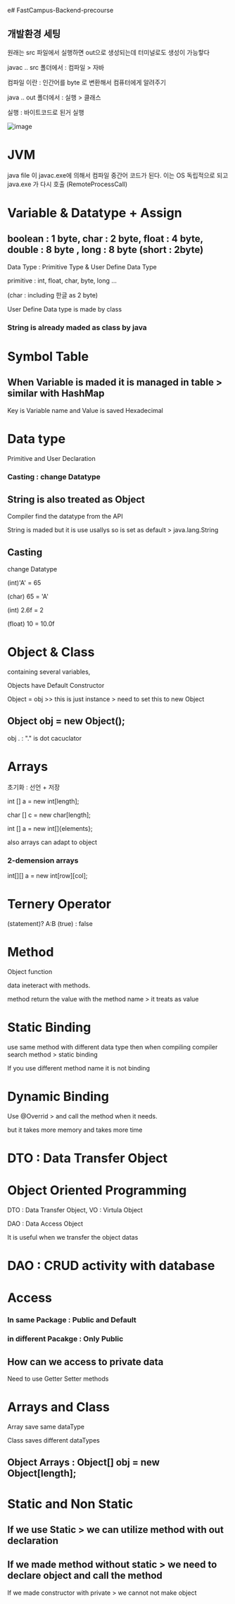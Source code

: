 e# FastCampus-Backend-precourse

## 개발환경 세팅
원래는 src 파일에서 실행하면 out으로 생성되는데 터미널로도 생성이 가능핳다

javac .. src 폴더에서 : 컴파일  > 자바

컴파일 이란 : 인간어를 byte 로 변환해서 컴퓨터에게 알려주기  

java .. out 폴더에서 : 실행 > 클래스

실행 : 바이트코드로 된거 실행

![image](https://github.com/user-attachments/assets/13f0b268-87d1-4b1d-b9e1-a87558a1239b)

# JVM
java file 이 javac.exe에 의해서 컴파일 중간어 코드가 된다. 이는 OS 독립적으로 되고 java.exe 가 다시 호출 (RemoteProcessCall)

# Variable & Datatype + Assign

## boolean : 1 byte, char : 2 byte, float : 4 byte, double : 8 byte , long : 8 byte (short : 2byte)

Data Type  : Primitive Type & User Define Data Type

primitive : int, float, char, byte, long ...

(char : including 한글 as 2 byte)

User Define Data type is made by class

### String is already maded as class by java

# Symbol Table
## When Variable is maded it is managed in table > similar with HashMap

Key is  Variable name and Value is saved Hexadecimal


# Data type
Primitive and User Declaration

### Casting : change Datatype

## String is also treated as Object 

Compiler find the datatype from the API

String is maded but it is use usallys so is set as default > java.lang.String

## Casting
change Datatype

(int)'A' = 65 

(char) 65 = 'A'

(int) 2.6f = 2

(float) 10 = 10.0f

# Object & Class
containing several variables,

Objects have Default Constructor

Object = obj >> this is just instance  > need to set this to new Object

## Object obj = new Object();

obj . : "." is dot cacuclator

# Arrays
초기화 : 선언 + 저장

int [] a = new int[length];

char [] c = new char[length];

int [] a = new int[]{elements};

also arrays can adapt to object

### 2-demension arrays
int[][] a = new int[row][col];

# Ternery Operator
(statement)? A:B  (true) : false

# Method
Object function 

data ineteract with methods.

method return the value with the method name > it treats as value

# Static Binding

use same method with different data type then when compiling compiler search method > static binding

If you use different method name it is not binding

# Dynamic Binding

Use @Overrid > and call the method when it needs.

but it takes more memory and takes more time

# DTO : Data Transfer Object

# Object Oriented Programming

DTO : Data Transfer Object, VO : Virtula Object

DAO : Data Access Object

It is useful when we transfer the object datas

# DAO : CRUD activity with database

# Access
### In same Package : Public and Default
### in different Pacakge : Only Public

## How can we access to private data

Need to use Getter Setter methods

# Arrays and Class
Array save same dataType

Class saves different dataTypes

## Object Arrays : Object[] obj = new Object[length];

# Static and Non Static

## If we use Static > we can utilize method with out declaration

## If we made method without static > we need to declare object and call the method

If we made constructor with private > we cannot not make object

